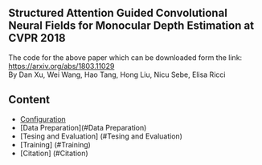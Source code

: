 ## Structured Attention Guided Convolutional Neural Fields for Monocular Depth Estimation at CVPR 2018  <br>
The code for the above paper which can be downloaded form the link: https://arxiv.org/abs/1803.11029 <br>
By Dan Xu, Wei Wang, Hao Tang, Hong Liu, Nicu Sebe, Elisa Ricci 
## Content
* [Configuration](#Configuration)
* [Data Preparation](#Data Preparation)
* [Tesing and Evaluation] (#Tesing and Evaluation)
* [Training] (#Training)
* [Citation] (#Citation)

